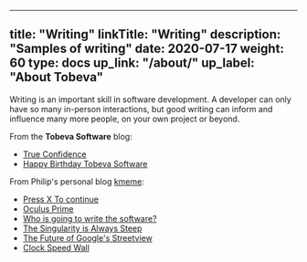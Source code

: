 
---
title: "Writing"
linkTitle: "Writing"
description: "Samples of writing"
date: 2020-07-17
weight: 60
type: docs
up_link: "/about/"
up_label: "About Tobeva"
---

Writing is an important skill in software development. A developer can only
have so many in-person interactions, but good writing can inform and
influence many more people, on your own project or beyond.

From the **Tobeva Software** blog:

* [True Confidence](/blog/2020/04/12/true-confidence/)
* [Happy Birthday Tobeva Software](/blog/2020/04/10/happy-birthday-tobeva-software/)

From Philip's personal blog [kmeme](http://kmeme.com):

* [Press X To continue](https://www.kmeme.com/2015/12/press-x-to-continue.html)
* [Oculus Prime](https://www.kmeme.com/2014/06/oculus-prime.html)
* [Who is going to write the software?](https://www.kmeme.com/2014/03/who-is-going-to-write-software.html)
* [The Singularity is Always Steep](https://www.kmeme.com/2010/07/singularity-is-always-steep.html)
* [The Future of Google's Streetview](https://www.kmeme.com/2010/10/future-of-googles-street-view.html)
* [Clock Speed Wall](https://www.kmeme.com/2010/09/clock-speed-wall.html)
